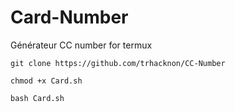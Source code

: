 # Card-Number
Générateur CC number for termux

```
git clone https://github.com/trhacknon/CC-Number
```
```
chmod +x Card.sh
```
```
bash Card.sh
```
